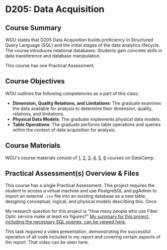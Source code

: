 # D205: Data Acquisition

## Course Summary
WGU states that D205 Data Acquisition builds proficiency in Structured Query Language (SQL) and the initial stages of the data analytics lifecycle. The course introduces relational databases. Students gain concrete skills in data transference and database manipulation.

This course has one Practical Assessment.

## Course Objectives
WGU outlines the following competencies as a part of this class:
- **Dimension, Quality Relations, and Limitations**: The graduate examines the data available for analysis to determine their dimension, quality, relations, and limitations.
- **Physical Data Models**: The graduate implements physical data models.
- **Table Operations**: The graduate performs table operations and queries within the context of data acquisition for analysis.

## Course Materials
WGU's course materials consist of [1](#), [2](#), [3](#), [4](#), [5](#), [6](#) courses on DataCamp.

## Practical Assessment(s) Overview & Files
This course has a single Practical Assessment. This project requires the student to access a virtual machine and use PostgreSQL and pgAdmin to import an external `.csv` file into an existing database as a new table, designing conceptual, logical, and physical models describing this. Once

My research question for this project is “How many people who use Fiber Optic service make at least six figures?” [My summary for this project, including the necessary SQL queries, can be viewed here.](D205/WGU_D205_Task_1.pdf)

This task required a video presentation, demonstrating the successful operation of all code included in my report and covering certain aspects of the report. That video can be seen here.
